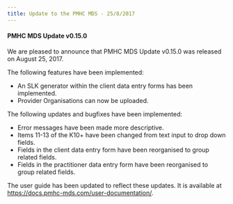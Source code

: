 ```yaml
---
title: Update to the PMHC MDS - 25/8/2017
---
```


<h4>PMHC MDS Update v0.15.0</h4>

<p>We are pleased to announce that PMHC MDS Update v0.15.0 was released on August 25, 2017.</p>

<p>The following features have been implemented:</p>
<ul>
  <li>An SLK generator within the client data entry forms has been implemented.</li>
  <li>Provider Organisations can now be uploaded.</li>
</ul>

<p>The following updates and bugfixes have been implemented:</p>
<ul>
  <li>Error messages have been made more descriptive.</li>
  <li>Items 11-13 of the K10+ have been changed from text input to drop down fields.</li>
  <li>Fields in the client data entry form have been reorganised to group related fields.</li>
  <li>Fields in the practitioner data entry form have been reorganised to group related fields.</li>
</ul>

<p>The user guide has been updated to reflect these updates. It is available at <a href="https://docs.pmhc-mds.com/user-documentation/">https://docs.pmhc-mds.com/user-documentation/</a>.</p>
